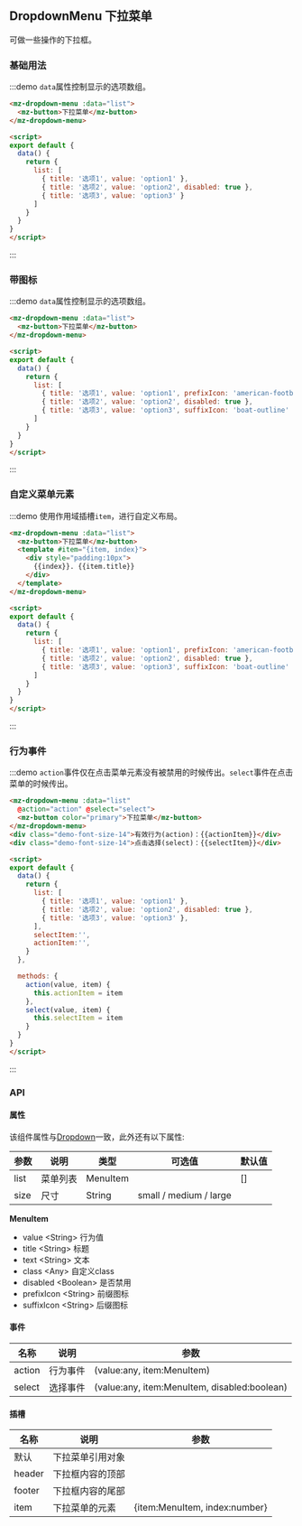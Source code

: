 ## DropdownMenu 下拉菜单

可做一些操作的下拉框。

### 基础用法

:::demo `data`属性控制显示的选项数组。
```html
<mz-dropdown-menu :data="list">
  <mz-button>下拉菜单</mz-button>
</mz-dropdown-menu>

<script>
export default {
  data() {
    return {
      list: [
        { title: '选项1', value: 'option1' },
        { title: '选项2', value: 'option2', disabled: true },
        { title: '选项3', value: 'option3' }
      ]
    }
  }
}
</script>
```
:::

### 带图标

:::demo `data`属性控制显示的选项数组。
```html
<mz-dropdown-menu :data="list">
  <mz-button>下拉菜单</mz-button>
</mz-dropdown-menu>

<script>
export default {
  data() {
    return {
      list: [
        { title: '选项1', value: 'option1', prefixIcon: 'american-football-outline' },
        { title: '选项2', value: 'option2', disabled: true },
        { title: '选项3', value: 'option3', suffixIcon: 'boat-outline' },
      ]
    }
  }
}
</script>
```
:::

### 自定义菜单元素

:::demo 使用作用域插槽`item`，进行自定义布局。
```html
<mz-dropdown-menu :data="list">
  <mz-button>下拉菜单</mz-button>
  <template #item="{item, index}">
    <div style="padding:10px">
      {{index}}. {{item.title}}
    </div>
  </template>
</mz-dropdown-menu>

<script>
export default {
  data() {
    return {
      list: [
        { title: '选项1', value: 'option1', prefixIcon: 'american-football-outline' },
        { title: '选项2', value: 'option2', disabled: true },
        { title: '选项3', value: 'option3', suffixIcon: 'boat-outline' },
      ]
    }
  }
}
</script>
```
:::

### 行为事件

:::demo `action`事件仅在点击菜单元素没有被禁用的时候传出。`select`事件在点击菜单的时候传出。
```html
<mz-dropdown-menu :data="list" 
  @action="action" @select="select">
  <mz-button color="primary">下拉菜单</mz-button>
</mz-dropdown-menu>
<div class="demo-font-size-14">有效行为(action)：{{actionItem}}</div>
<div class="demo-font-size-14">点击选择(select)：{{selectItem}}</div>

<script>
export default {
  data() {
    return {
      list: [
        { title: '选项1', value: 'option1' },
        { title: '选项2', value: 'option2', disabled: true },
        { title: '选项3', value: 'option3' },
      ],
      selectItem:'',
      actionItem:'',
    }
  },

  methods: {
    action(value, item) {
      this.actionItem = item
    },
    select(value, item) {
      this.selectItem = item
    }
  }
}
</script>
```
:::


### API

#### 属性

该组件属性与[Dropdown](component-dropdown#shu-xing)一致，此外还有以下属性:

| 参数 | 说明 | 类型 | 可选值 |默认值|
| --- | --- | --- | --- | --- |
|list|菜单列表|MenuItem||[]|
|size|尺寸|String| small / medium / large ||
**MenuItem**

- value \<String> 行为值
- title \<String> 标题
- text \<String> 文本
- class \<Any> 自定义class
- disabled \<Boolean> 是否禁用
- prefixIcon \<String> 前缀图标
- suffixIcon \<String> 后缀图标

#### 事件

| 名称 | 说明 | 参数 |
| --- | --- | --- |
| action | 行为事件 | (value:any, item:MenuItem) |
| select | 选择事件 | (value:any, item:MenuItem, disabled:boolean) |

#### 插槽

| 名称 | 说明 | 参数 |
| --- | --- | --- |
|默认|下拉菜单引用对象||
|header|下拉框内容的顶部||
|footer|下拉框内容的尾部||
|item|下拉菜单的元素|{item:MenuItem, index:number}|